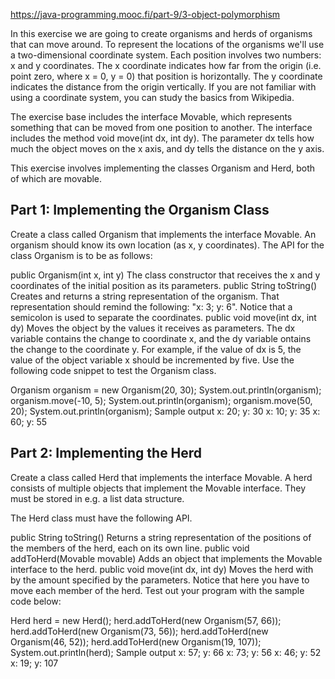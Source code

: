 https://java-programming.mooc.fi/part-9/3-object-polymorphism

In this exercise we are going to create organisms and herds of organisms that can move around. To represent the locations of the organisms we'll use a two-dimensional coordinate system. Each position involves two numbers: x and y coordinates. The x coordinate indicates how far from the origin (i.e. point zero, where x = 0, y = 0) that position is horizontally. The y coordinate indicates the distance from the origin vertically. If you are not familiar with using a coordinate system, you can study the basics from Wikipedia.


The exercise base includes the interface Movable, which represents something that can be moved from one position to another. The interface includes the method void move(int dx, int dy). The parameter dx tells how much the object moves on the x axis, and dy tells the distance on the y axis.

This exercise involves implementing the classes Organism and Herd, both of which are movable.

<h2> Part 1: Implementing the Organism Class </h2>
Create a class called Organism that implements the interface Movable. An organism should know its own location (as x, y coordinates). The API for the class Organism is to be as follows:

public Organism(int x, int y)
The class constructor that receives the x and y coordinates of the initial position as its parameters.
public String toString()
Creates and returns a string representation of the organism. That representation should remind the following: "x: 3; y: 6". Notice that a semicolon is used to separate the coordinates.
public void move(int dx, int dy)
Moves the object by the values it receives as parameters. The dx variable contains the change to coordinate x, and the dy variable ontains the change to the coordinate y. For example, if the value of dx is 5, the value of the object variable x should be incremented by five.
Use the following code snippet to test the Organism class.

Organism organism = new Organism(20, 30);
System.out.println(organism);
organism.move(-10, 5);
System.out.println(organism);
organism.move(50, 20);
System.out.println(organism);
Sample output
x: 20; y: 30
x: 10; y: 35
x: 60; y: 55

<h2> Part 2: Implementing the Herd </h2>
Create a class called Herd that implements the interface Movable. A herd consists of multiple objects that implement the Movable interface. They must be stored in e.g. a list data structure.

The Herd class must have the following API.

public String toString()
Returns a string representation of the positions of the members of the herd, each on its own line.
public void addToHerd(Movable movable)
Adds an object that implements the Movable interface to the herd.
public void move(int dx, int dy)
Moves the herd with by the amount specified by the parameters. Notice that here you have to move each member of the herd.
Test out your program with the sample code below:

Herd herd = new Herd();
herd.addToHerd(new Organism(57, 66));
herd.addToHerd(new Organism(73, 56));
herd.addToHerd(new Organism(46, 52));
herd.addToHerd(new Organism(19, 107));
System.out.println(herd);
Sample output
x: 57; y: 66
x: 73; y: 56
x: 46; y: 52
x: 19; y: 107
